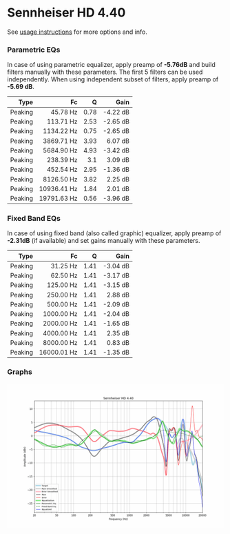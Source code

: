 # Sennheiser HD 4.40
See [usage instructions](https://github.com/jaakkopasanen/AutoEq#usage) for more options and info.

### Parametric EQs
In case of using parametric equalizer, apply preamp of **-5.76dB** and build filters manually
with these parameters. The first 5 filters can be used independently.
When using independent subset of filters, apply preamp of **-5.69 dB**.

| Type    | Fc          |    Q | Gain     |
|--------:|------------:|-----:|---------:|
| Peaking | 45.78 Hz    | 0.78 | -4.22 dB |
| Peaking | 113.71 Hz   | 2.53 | -2.65 dB |
| Peaking | 1134.22 Hz  | 0.75 | -2.65 dB |
| Peaking | 3869.71 Hz  | 3.93 | 6.07 dB  |
| Peaking | 5684.90 Hz  | 4.93 | -3.42 dB |
| Peaking | 238.39 Hz   | 3.1  | 3.09 dB  |
| Peaking | 452.54 Hz   | 2.95 | -1.36 dB |
| Peaking | 8126.50 Hz  | 3.82 | 2.25 dB  |
| Peaking | 10936.41 Hz | 1.84 | 2.01 dB  |
| Peaking | 19791.63 Hz | 0.56 | -3.96 dB |

### Fixed Band EQs
In case of using fixed band (also called graphic) equalizer, apply preamp of **-2.31dB**
(if available) and set gains manually with these parameters.

| Type    | Fc          |    Q | Gain     |
|--------:|------------:|-----:|---------:|
| Peaking | 31.25 Hz    | 1.41 | -3.04 dB |
| Peaking | 62.50 Hz    | 1.41 | -3.17 dB |
| Peaking | 125.00 Hz   | 1.41 | -3.15 dB |
| Peaking | 250.00 Hz   | 1.41 | 2.88 dB  |
| Peaking | 500.00 Hz   | 1.41 | -2.09 dB |
| Peaking | 1000.00 Hz  | 1.41 | -2.04 dB |
| Peaking | 2000.00 Hz  | 1.41 | -1.65 dB |
| Peaking | 4000.00 Hz  | 1.41 | 2.35 dB  |
| Peaking | 8000.00 Hz  | 1.41 | 0.83 dB  |
| Peaking | 16000.01 Hz | 1.41 | -1.35 dB |

### Graphs
![](./Sennheiser%20HD%204.40.png)